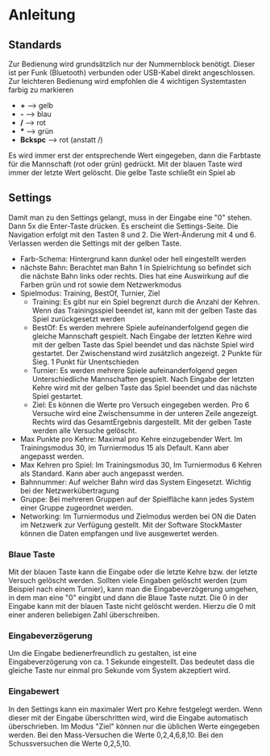 # Anleitung

## Standards 
Zur Bedienung wird grundsätzlich nur der Nummernblock benötigt. Dieser ist per Funk (Bluetooth) verbunden oder USB-Kabel direkt angeschlossen. 
Zur leichteren Bedienung wird empfohlen die 4 wichtigen Systemtasten farbig zu markieren
- **+** --> gelb
- **-** --> blau
- **/** --> rot
- **\*** --> grün
- **Bckspc** --> rot (anstatt /)

Es wird immer erst der entsprechende Wert eingegeben, dann die Farbtaste für die Mannschaft (rot oder grün) gedrückt. 
Mit der blauen Taste wird immer der letzte Wert gelöscht.
Die gelbe Taste schließt ein Spiel ab

## Settings
Damit man zu den Settings gelangt, muss in der Eingabe eine "0" stehen. Dann 5x die Enter-Taste drücken. Es erscheint die Settings-Seite.
Die Navigation erfolgt mit den Tasten 8 und 2. Die Wert-Änderung mit 4 und 6. Verlassen werden die Settings mit der gelben Taste.

- Farb-Schema: Hintergrund kann dunkel oder hell eingestellt werden
- nächste Bahn: Berachtet man Bahn 1 in Spielrichtung so befindet sich die nächste Bahn links oder rechts. Dies hat eine Auswirkung auf die Farben grün und rot sowie dem Netzwerkmodus
- Spielmodus: Training, BestOf, Turnier, Ziel
	- Training: Es gibt nur ein Spiel begrenzt durch die Anzahl der Kehren. Wenn das Trainingsspiel beendet ist, kann mit der gelben Taste das Spiel zurückgesetzt werden
	- BestOf: Es werden mehrere Spiele aufeinanderfolgend gegen die gleiche Mannschaft gespielt. Nach Eingabe der letzten Kehre wird mit der gelben Taste das Spiel beendet und das nächste Spiel wird gestartet. Der Zwischenstand wird zusätzlich angezeigt. 2 Punkte für Sieg. 1 Punkt für Unentschieden
	- Turnier: Es werden mehrere Spiele aufeinanderfolgend gegen Unterschiedliche Mannschaften gespielt. Nach Eingabe der letzten Kehre wird mit der gelben Taste das Spiel beendet und das nächste Spiel gestartet. 
	- Ziel: Es können die Werte pro Versuch eingegeben werden. Pro 6 Versuche wird eine Zwischensumme in der unteren Zeile angezeigt. Rechts wird das GesamtErgebnis dargestellt. Mit der gelben Taste werden alle Versuche gelöscht.
- Max Punkte pro Kehre: Maximal pro Kehre einzugebender Wert. Im Trainingsmodus 30, im Turniermodus 15 als Default. Kann aber angepasst werden.
- Max Kehren pro Spiel: Im Trainingsmodus 30, Im Turniermodus 6 Kehren als Standard. Kann aber auch angepasst werden.
- Bahnnummer: Auf welcher Bahn wird das System Eingesetzt. Wichtig bei der Netzwerkübertragung
- Gruppe: Bei mehreren Gruppen auf der Spielfläche kann jedes System einer Gruppe zugeordnet werden.
- Networking: Im Turniermodus und Zielmodus werden bei ON die Daten im Netzwerk zur Verfügung gestellt. Mit der Software StockMaster können die Daten empfangen und live ausgewertet werden.

### Blaue Taste
Mit der blauen Taste kann die Eingabe oder die letzte Kehre bzw. der letzte Versuch gelöscht werden. Sollten viele Eingaben gelöscht werden (zum Beispiel nach einem Turnier), kann man die Eingabeverzögerung umgehen, in dem man eine "0" eingibt und dann die Blaue Taste nutzt. 
Die 0 in der Eingabe kann mit der blauen Taste nicht gelöscht werden. Hierzu die 0 mit einer anderen beliebigen Zahl überschreiben.

### Eingabeverzögerung
Um die Eingabe bedienerfreundlich zu gestalten, ist eine Eingabeverzögerung von ca. 1 Sekunde eingestellt. Das bedeutet dass die gleiche Taste nur einmal pro Sekunde vom System akzeptiert wird.

### Eingabewert
In den Settings kann ein maximaler Wert pro Kehre festgelegt werden. Wenn dieser mit der Eingabe überschritten wird, wird die Eingabe automatisch überschrieben. 
Im Modus "Ziel" können nur die üblichen Werte eingegeben werden. Bei den Mass-Versuchen die Werte 0,2,4,6,8,10. Bei den Schussversuchen die Werte 0,2,5,10.

